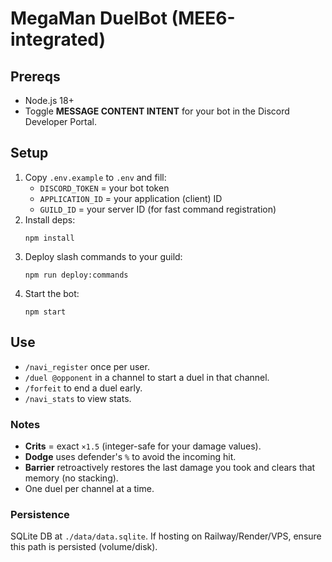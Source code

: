 # MegaMan DuelBot (MEE6-integrated)

## Prereqs
- Node.js 18+
- Toggle **MESSAGE CONTENT INTENT** for your bot in the Discord Developer Portal.

## Setup
1. Copy `.env.example` to `.env` and fill:
   - `DISCORD_TOKEN` = your bot token
   - `APPLICATION_ID` = your application (client) ID
   - `GUILD_ID` = your server ID (for fast command registration)
2. Install deps:
   ```
   npm install
   ```
3. Deploy slash commands to your guild:
   ```
   npm run deploy:commands
   ```
4. Start the bot:
   ```
   npm start
   ```

## Use
- `/navi_register` once per user.
- `/duel @opponent` in a channel to start a duel in that channel.
- `/forfeit` to end a duel early.
- `/navi_stats` to view stats.

### Notes
- **Crits** = exact `×1.5` (integer-safe for your damage values).
- **Dodge** uses defender's `%` to avoid the incoming hit.
- **Barrier** retroactively restores the last damage you took and clears that memory (no stacking).
- One duel per channel at a time.

### Persistence
SQLite DB at `./data/data.sqlite`. If hosting on Railway/Render/VPS, ensure this path is persisted (volume/disk).
